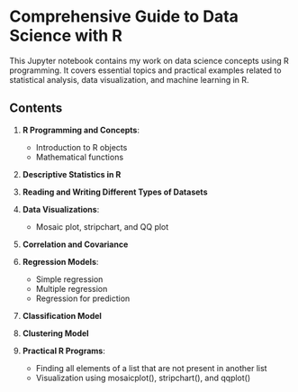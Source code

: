# Comprehensive Guide to Data Science with R

This Jupyter notebook contains my work on data science concepts using R programming. It covers essential topics and practical examples related to statistical analysis, data visualization, and machine learning in R.

## Contents
1. **R Programming and Concepts**:
   - Introduction to R objects
   - Mathematical functions

2. **Descriptive Statistics in R**

3. **Reading and Writing Different Types of Datasets**

4. **Data Visualizations**:
   - Mosaic plot, stripchart, and QQ plot

5. **Correlation and Covariance**

6. **Regression Models**:
   - Simple regression
   - Multiple regression
   - Regression for prediction

7. **Classification Model**

8. **Clustering Model**

9. **Practical R Programs**:
   - Finding all elements of a list that are not present in another list
   - Visualization using mosaicplot(), stripchart(), and qqplot()
